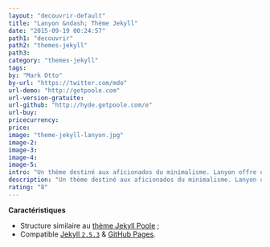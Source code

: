 ```yaml
---
layout: "decouvrir-default"
title: "Lanyon &ndash; Thème Jekyll"
date: "2015-09-19 00:24:57"
path1: "decouvrir"
path2: "themes-jekyll"
path3:
category: "themes-jekyll"
tags:
by: "Mark Otto"
by-url: "https://twitter.com/mdo"
url-demo: "http://getpoole.com"
url-version-gratuite:
url-github: "http://hyde.getpoole.com/e"
url-buy:
pricecurrency:
price:
image: "theme-jekyll-lanyon.jpg"
image-2:
image-3:
image-4:
image-5:
intro: "Un thème destiné aux aficionados du minimalisme. Lanyon offre un design épuré accentuant la gravité du contenu avec son menu de navigation off canvas."
description: "Un thème destiné aux aficionados du minimalisme. Lanyon offre un design épuré accentuant la gravité du contenu avec son menu de navigation off canvas."
rating: "8"
---
```

**Caractéristiques**

* Structure similaire au [thème Jekyll Poole](/theme-jekyll-poole/) ;
* Compatible [Jekyll `2.5.3`](http://jekyllrb.com/) & [GitHub Pages](https://pages.github.com/).
